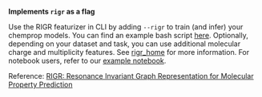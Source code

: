 **Implements `rigr` as a flag**

Use the RIGR featurizer in CLI by adding `--rigr` to train (and infer) your chemprop models. You can find an example bash script [here](https://github.com/akshatzalte/chemprop/tree/rigr_home/examples). Optionally, depending on your dataset and task, you can use additional molecular charge and multiplicity features. See [rigr_home](https://github.com/akshatzalte/chemprop/tree/rigr_home) for more information. For notebook users, refer to our [example notebook](https://github.com/akshatzalte/chemprop/blob/rigr_flag/notebooks/rigr_flag_notebook.ipynb).

Reference:  [RIGR: Resonance Invariant Graph Representation for Molecular Property Prediction]()
